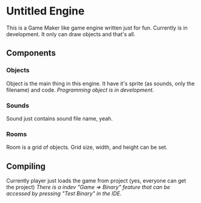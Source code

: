 # Untitled Engine
This is a Game Maker like game engine written just for fun.
Currently is in development. It only can draw objects and that's all.

## Components

### Objects
Object is the main thing in this engine.
It have it's sprite (as sounds, only the filename) and code.
*Programming object is in development.*
### Sounds
Sound just contains sound file name, yeah.
### Rooms
Room is a grid of objects.
Grid size, width, and height can be set.

## Compiling
Currently player just loads the game from project (yes, everyone can get the project)
*There is a indev "Game => Binary" feature that can be accessed by pressing "Test Binary" in the IDE.*


